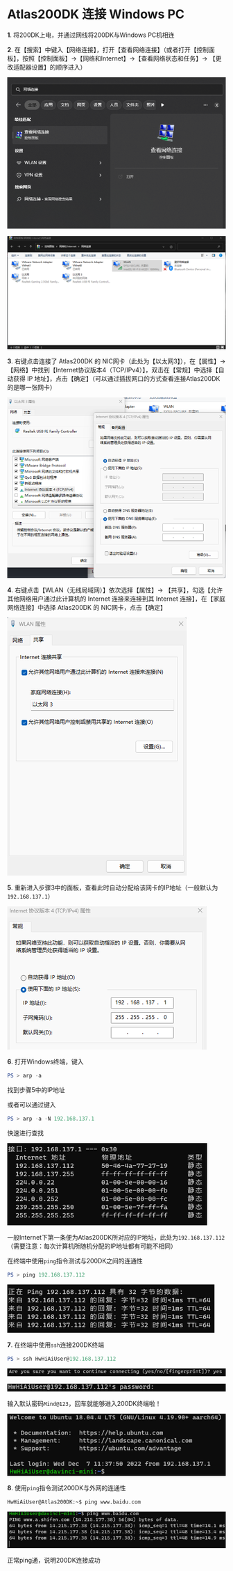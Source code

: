 # Atlas200DK 连接 Windows PC

**1**. 将200DK上电，并通过网线将200DK与Windows PC机相连

**2**. 在【搜索】中键入【网络连接】，打开【查看网络连接】（或者打开【控制面板】，按照【控制面板】->【网络和Internet】->【查看网络状态和任务】-> 【更改适配器设置】的顺序进入）

![图 1](../images/8ee0dc9875bddba0079f8ceccbfc2b22cc426cf90dae9f559efbeb3abf1fa29f.png)  

![图 2](../images/39623de461124bb69df8cbeefdc65669720124c0f75b082bff5aa6938955884f.png)  

**3**. 右键点击连接了 Atlas200DK 的 NIC网卡（此处为【以太网3】），在【属性】->【网络】中找到【Internet协议版本4（TCP/IPv4）】，双击在【常规】中选择【自动获得 IP 地址】，点击【确定】（可以通过插拔网口的方式查看连接Atlas200DK的是哪一张网卡）

![图 3](../images/92fcb80f17080cd7fe88837ce5b3799ef751b0eec4b1da692cede0c188b599f3.png)  


**4**. 右键点击【WLAN（无线局域网）】依次选择【属性】-> 【共享】，勾选【允许其他网络用户通过此计算机的 Internet 连接来连接到其 Internet 连接】，在【家庭网络连接】中选择 Atlas200DK 的 NIC网卡，点击【确定】

![图 4](../images/6bb8e37a58da5ff5c7d5b2c1dbf392a551e8baf4cd92f81f2b73e5ef3cb05a56.png)  

**5**. 重新进入步骤3中的面板，查看此时自动分配给该网卡的IP地址（一般默认为`192.168.137.1`）

![图 5](../images/426d27303107e1d7395ec5cd73c67d929e8ff3533f94a9bd21252a4a9974e2a4.png)  

**6**. 打开Windows终端，键入

```powershell
PS > arp -a
```

找到步骤5中的IP地址

或者可以通过键入

```powershell
PS > arp -a -N 192.168.137.1
```
快速进行查找


![图 6](../images/84bb726272d558342025ddd4fdecb58528ed04670d00eac92c962f5d6af2f648.png)  

一般Internet下第一条便为Atlas200DK所对应的IP地址，此处为`192.168.137.112`（需要注意：每次计算机所随机分配的IP地址都有可能不相同）

在终端中使用`ping`指令测试与200DK之间的连通性

```powershell
PS > ping 192.168.137.112
```

![图 7](../images/2ab185d2fdc2cf7dd756be5cf553bd6a61c3e4494a1fc019cd59947b26a59e75.png)  


**7**. 在终端中使用`ssh`连接200DK终端

```powershell
PS > ssh HwHiAiUser@192.168.137.112
```

![图 8](../images/527291e92a52537deb225f3a607c1408fcee3ab5e59eb7c23c811a146eb4ec0c.png)  

![图 9](../images/2186837982ce976ca7bd96e0b42b72604c7bee01edeb1656facab1ead2908405.png)  

输入默认密码`Mind@123`，回车就能够进入200DK终端啦！

![图 10](../images/2a48ba05002c2b509c47101114ef08bd1f2f7ea550b894f2769a7339a9972f50.png)  

**8**. 使用`ping`指令测试200DK与外网的连通性

```bash
HwHiAiUser@Atlas200DK:~$ ping www.baidu.com
```

![图 11](../images/a34caadd0afe362e8e69e8ddf87491a183c071104e82cd01905688f7032ac02e.png)  

正常ping通，说明200DK连接成功